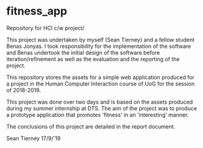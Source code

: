# fitness_app
Repository for HCI c/w project/

This project was undertaken by myself (Sean Tierney) and a fellow student Benas Jonyas. I took responsibility for the implementation of the software and Benas undertook the initial design of the software before iteration/refinement as well as the evaluation and the reporting of the project.

This repository stores the assets for a simple web application produced for a project in the Human Computer Interaction course of UoG for the session of 2018-2019. 

This project was done over two days and is based on the assets produced during my summer internship at DTS. The aim of the project was to produce a prototype application that promotes 'fitness' in an 'interesting' manner. 

The conclusions of this project are detailed in the report document.

Sean Tierney 17/9/'19
